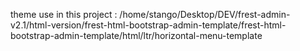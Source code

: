 theme use in this project : /home/stango/Desktop/DEV/frest-admin-v2.1/html-version/frest-html-bootstrap-admin-template/frest-html-bootstrap-admin-template/html/ltr/horizontal-menu-template